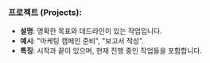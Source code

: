 ### **프로젝트 (Projects)**:
   - **설명**: 명확한 목표와 데드라인이 있는 작업입니다.
   - **예시**: "마케팅 캠페인 준비", "보고서 작성".
   - **특징**: 시작과 끝이 있으며, 현재 진행 중인 작업들을 포함합니다.